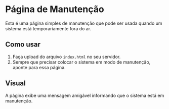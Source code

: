 # Página de Manutenção

Esta é uma página simples de manutenção que pode ser usada quando um sistema está temporariamente fora do ar.

## Como usar

1. Faça upload do arquivo `index.html` no seu servidor.
2. Sempre que precisar colocar o sistema em modo de manutenção, aponte para essa página.

## Visual

A página exibe uma mensagem amigável informando que o sistema está em manutenção.
